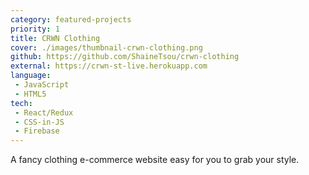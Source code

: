 ```yaml
---
category: featured-projects
priority: 1
title: CRWN Clothing
cover: ./images/thumbnail-crwn-clothing.png
github: https://github.com/ShaineTsou/crwn-clothing
external: https://crwn-st-live.herokuapp.com
language: 
 - JavaScript
 - HTML5
tech:
 - React/Redux
 - CSS-in-JS
 - Firebase
---
```

A fancy clothing e-commerce website easy for you to grab your style.